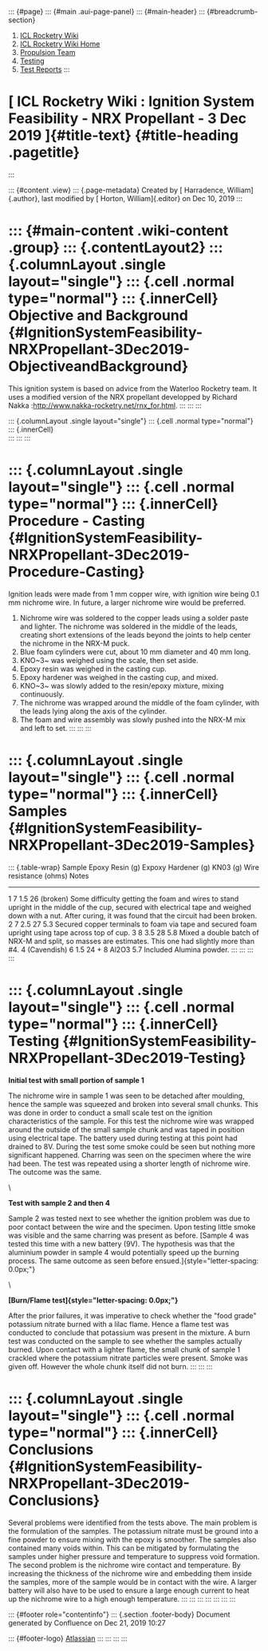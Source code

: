 ::: {#page}
::: {#main .aui-page-panel}
::: {#main-header}
::: {#breadcrumb-section}
1.  [ICL Rocketry Wiki](index.html)
2.  [ICL Rocketry Wiki Home](ICL-Rocketry-Wiki-Home_142270843.html)
3.  [Propulsion Team](Propulsion-Team_142270885.html)
4.  [Testing](Testing_142273730.html)
5.  [Test Reports](Test-Reports_142273564.html)
:::

[ ICL Rocketry Wiki : Ignition System Feasibility - NRX Propellant - 3 Dec 2019 ]{#title-text} {#title-heading .pagetitle}
==============================================================================================
:::

::: {#content .view}
::: {.page-metadata}
Created by [ Harradence, William]{.author}, last modified by [ Horton,
William]{.editor} on Dec 10, 2019
:::

::: {#main-content .wiki-content .group}
::: {.contentLayout2}
::: {.columnLayout .single layout="single"}
::: {.cell .normal type="normal"}
::: {.innerCell}
Objective and Background {#IgnitionSystemFeasibility-NRXPropellant-3Dec2019-ObjectiveandBackground}
========================

This ignition system is based on advice from the Waterloo Rocketry team.
It uses a modified version of the NRX propellant developped by Richard
Nakka :<http://www.nakka-rocketry.net/rnx_for.html>.
:::
:::
:::

::: {.columnLayout .single layout="single"}
::: {.cell .normal type="normal"}
::: {.innerCell}
\
:::
:::
:::

::: {.columnLayout .single layout="single"}
::: {.cell .normal type="normal"}
::: {.innerCell}
Procedure - Casting {#IgnitionSystemFeasibility-NRXPropellant-3Dec2019-Procedure-Casting}
===================

Ignition leads were made from 1 mm copper wire, with ignition wire being
0.1 mm nichrome wire. In future, a larger nichrome wire would be
preferred.

1.  Nichrome wire was soldered to the copper leads using a solder paste
    and lighter. The nichrome was soldered in the middle of the leads,
    creating short extensions of the leads beyond the joints to help
    center the nichrome in the NRX-M puck.
2.  Blue foam cylinders were cut, about 10 mm diameter and 40 mm long.
3.  KNO~3~ was weighed using the scale, then set aside.
4.  Epoxy resin was weighed in the casting cup.
5.  Epoxy hardener was weighed in the casting cup, and mixed.
6.  KNO~3~ was slowly added to the resin/epoxy mixture, mixing
    continuously.
7.  The nichrome was wrapped around the middle of the foam cylinder,
    with the leads lying along the axis of the cylinder.
8.  The foam and wire assembly was slowly pushed into the NRX-M mix and
    left to set.
:::
:::
:::

::: {.columnLayout .single layout="single"}
::: {.cell .normal type="normal"}
::: {.innerCell}
Samples {#IgnitionSystemFeasibility-NRXPropellant-3Dec2019-Samples}
=======

::: {.table-wrap}
  Sample          Epoxy Resin (g)   Expoxy Hardener (g)   KN03 (g)       Wire resistance (ohms)   Notes
  --------------- ----------------- --------------------- -------------- ------------------------ --------------------------------------------------------------------------------------------------------------------------------------------------------------------------------------------------------------
  1               7                 1.5                   26             (broken)                 Some difficulty getting the foam and wires to stand upright in the middle of the cup, secured with electrical tape and weighed down with a nut. After curing, it was found that the circuit had been broken.
  2               7                 2.5                   27             5.3                      Secured copper terminals to foam via tape and secured foam upright using tape across top of cup.
  3               8                 3.5                   28             5.8                      Mixed a double batch of NRX-M and split, so masses are estimates. This one had slightly more than \#4.
  4 (Cavendish)   6                 1.5                   24 + 8 Al2O3   5.7                      Included Alumina powder.
:::
:::
:::
:::

::: {.columnLayout .single layout="single"}
::: {.cell .normal type="normal"}
::: {.innerCell}
Testing {#IgnitionSystemFeasibility-NRXPropellant-3Dec2019-Testing}
=======

**Initial test with small portion of sample 1**

The nichrome wire in sample 1 was seen to be detached after moulding,
hence the sample was squeezed and broken into several small chunks. This
was done in order to conduct a small scale test on the ignition
characteristics of the sample. For this test the nichrome wire was
wrapped around the outside of the small sample chunk and was taped in
position using electrical tape. The battery used during testing at this
point had drained to 8V. During the test some smoke could be seen but
nothing more significant happened. Charring was seen on the specimen
where the wire had been. The test was repeated using a shorter length of
nichrome wire. The outcome was the same.

\

**Test with sample 2 and then 4**

Sample 2 was tested next to see whether the ignition problem was due to
poor contact between the wire and the specimen. Upon testing little
smoke was visible and the same charring was present as before. [Sample 4
was tested this time with a new battery (9V). The hypothesis was that
the aluminium powder in sample 4 would potentially speed up the burning
process. The same outcome as seen before
ensued.]{style="letter-spacing: 0.0px;"}

\

**[Burn/Flame test]{style="letter-spacing: 0.0px;"}**

After the prior failures, it was imperative to check whether the \"food
grade\" potassium nitrate burned with a lilac flame. Hence a flame test
was conducted to conclude that potassium was present in the mixture. A
burn test was conducted on the sample to see whether the samples
actually burned. Upon contact with a lighter flame, the small chunk of
sample 1 crackled where the potassium nitrate particles were present.
Smoke was given off. However the whole chunk itself did not burn.
:::
:::
:::

::: {.columnLayout .single layout="single"}
::: {.cell .normal type="normal"}
::: {.innerCell}
Conclusions {#IgnitionSystemFeasibility-NRXPropellant-3Dec2019-Conclusions}
===========

Several problems were identified from the tests above. The main problem
is the formulation of the samples. The potassium nitrate must be ground
into a fine powder to ensure mixing with the epoxy is smoother. The
samples also contained many voids within. This can be mitigated by
formulating the samples under higher pressure and temperature to
suppress void formation. The second problem is the nichrome wire contact
and temperature. By increasing the thickness of the nichrome wire and
embedding them inside the samples, more of the sample would be in
contact with the wire. A larger battery will also have to be used to
ensure a large enough current to heat up the nichrome wire to a high
enough temperature.
:::
:::
:::
:::
:::
:::
:::

::: {#footer role="contentinfo"}
::: {.section .footer-body}
Document generated by Confluence on Dec 21, 2019 10:27

::: {#footer-logo}
[Atlassian](http://www.atlassian.com/)
:::
:::
:::
:::
